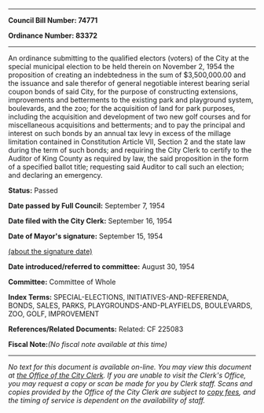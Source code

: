 

********

**Council Bill Number: 74771**
   
**Ordinance Number: 83372**
********

 An ordinance submitting to the qualified electors (voters) of the City at the special municipal election to be held therein on November 2, 1954 the proposition of creating an indebtedness in the sum of $3,500,000.00 and the issuance and sale therefor of general negotiable interest bearing serial coupon bonds of said City, for the purpose of constructing extensions, improvements and betterments to the existing park and playground system, boulevards, and the zoo; for the acquisition of land for park purposes, including the acquisition and development of two new golf courses and for miscellaneous acquisitions and betterments; and to pay the principal and interest on such bonds by an annual tax levy in excess of the millage limitation contained in Constitution Article VII, Section 2 and the state law during the term of such bonds; and requiring the City Clerk to certify to the Auditor of King County as required by law, the said proposition in the form of a specified ballot title; requesting said Auditor to call such an election; and declaring an emergency.

**Status:** Passed
   
**Date passed by Full Council:** September 7, 1954
   
**Date filed with the City Clerk:** September 16, 1954
   
**Date of Mayor's signature:** September 15, 1954
   
[(about the signature date)](/~public/approvaldate.htm)
   
   
   
**Date introduced/referred to committee:** August 30, 1954
   
**Committee:** Committee of Whole
   
   
**Index Terms:** SPECIAL-ELECTIONS, INITIATIVES-AND-REFERENDA, BONDS, SALES, PARKS, PLAYGROUNDS-AND-PLAYFIELDS, BOULEVARDS, ZOO, GOLF, IMPROVEMENT

**References/Related Documents:** Related: CF 225083

**Fiscal Note:**_(No fiscal note available at this time)_
********

_No text for this document is available on-line. You may view this document at [the Office of the City Clerk](http://www.seattle.gov/leg/clerk/contactUs.htm). If you are unable to visit the Clerk's Office, you may request a copy or scan be made for you by Clerk staff. Scans and copies provided by the Office of the City Clerk are subject to [copy fees](http://clerk.seattle.gov/~public/clerkfees.htm), and the timing of service is dependent on the availability of staff._

